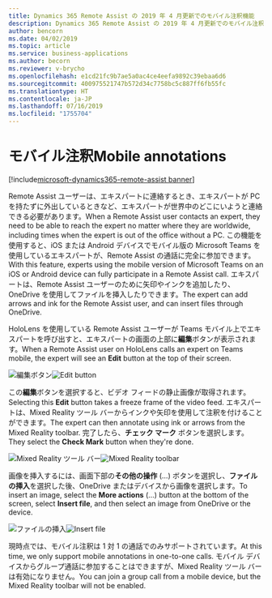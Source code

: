 ```yaml
---
title: Dynamics 365 Remote Assist の 2019 年 4 月更新でのモバイル注釈機能
description: Dynamics 365 Remote Assist の 2019 年 4 月更新でのモバイル注釈機能では、Teams モバイル クライアント上のエキスパートが、Remote Assist ユーザーの画面に注釈を付けたり、OneDrive でファイルを追加したりすることができます。
author: bencorn
ms.date: 04/02/2019
ms.topic: article
ms.service: business-applications
ms.author: becorn
ms.reviewer: v-brycho
ms.openlocfilehash: e1cd21fc9b7ae5a0ac4ce4eefa9892c39ebaa6d6
ms.sourcegitcommit: 400975521747b572d34c7758bc5c887ff6fb55fc
ms.translationtype: HT
ms.contentlocale: ja-JP
ms.lasthandoff: 07/16/2019
ms.locfileid: "1755704"
---
```

#  <a name="mobile-annotations"></a><span data-ttu-id="510bd-103">モバイル注釈</span><span class="sxs-lookup"><span data-stu-id="510bd-103">Mobile annotations</span></span>
[!include[microsoft-dynamics365-remote-assist banner](../../includes/microsoft-dynamics365-remote-assist.md)]

<span data-ttu-id="510bd-104">Remote Assist ユーザーは、エキスパートに連絡するとき、エキスパートが PC を持たずに外出しているときなど、エキスパートが世界中のどこにいようと連絡できる必要があります。</span><span class="sxs-lookup"><span data-stu-id="510bd-104">When a Remote Assist user contacts an expert, they need to be able to reach the expert no matter where they are worldwide, including times when the expert is out of the office without a PC.</span></span> <span data-ttu-id="510bd-105">この機能を使用すると、iOS または Android デバイスでモバイル版の Microsoft Teams を使用しているエキスパートが、Remote Assist の通話に完全に参加できます。</span><span class="sxs-lookup"><span data-stu-id="510bd-105">With this feature, experts using the mobile version of Microsoft Teams on an iOS or Android device can fully participate in a Remote Assist call.</span></span> <span data-ttu-id="510bd-106">エキスパートは、Remote Assist ユーザーのために矢印やインクを追加したり、OneDrive を使用してファイルを挿入したりできます。</span><span class="sxs-lookup"><span data-stu-id="510bd-106">The expert can add arrows and ink for the Remote Assist user, and can insert files through OneDrive.</span></span>

<span data-ttu-id="510bd-107">HoloLens を使用している Remote Assist ユーザーが Teams モバイル上でエキスパートを呼び出すと、エキスパートの画面の上部に**編集**ボタンが表示されます。</span><span class="sxs-lookup"><span data-stu-id="510bd-107">When a Remote Assist user on HoloLens calls an expert on Teams mobile, the expert will see an **Edit** button at the top of their screen.</span></span>

<span data-ttu-id="510bd-108">![編集ボタン](media/edit-button.PNG "編集ボタン")</span><span class="sxs-lookup"><span data-stu-id="510bd-108">![Edit button](media/edit-button.PNG "Edit button")</span></span>

<span data-ttu-id="510bd-109">この**編集**ボタンを選択すると、ビデオ フィードの静止画像が取得されます。</span><span class="sxs-lookup"><span data-stu-id="510bd-109">Selecting this **Edit** button takes a freeze frame of the video feed.</span></span> <span data-ttu-id="510bd-110">エキスパートは、Mixed Reality ツール バーからインクや矢印を使用して注釈を付けることができます。</span><span class="sxs-lookup"><span data-stu-id="510bd-110">The expert can then annotate using ink or arrows from the Mixed Reality toolbar.</span></span> <span data-ttu-id="510bd-111">完了したら、**チェック マーク** ボタンを選択します。</span><span class="sxs-lookup"><span data-stu-id="510bd-111">They select the **Check Mark** button when they're done.</span></span>

<span data-ttu-id="510bd-112">![Mixed Reality ツール バー](media/mixed-reality-toolbar.PNG "Mixed Reality ツール バー")</span><span class="sxs-lookup"><span data-stu-id="510bd-112">![Mixed Reality toolbar](media/mixed-reality-toolbar.PNG "Mixed Reality toolbar")</span></span>

<span data-ttu-id="510bd-113">画像を挿入するには、画面下部の**その他の操作** (...) ボタンを選択し、**ファイルの挿入**を選択した後、OneDrive またはデバイスから画像を選択します。</span><span class="sxs-lookup"><span data-stu-id="510bd-113">To insert an image, select the **More actions** (...) button at the bottom of the screen, select **Insert file**, and then select an image from OneDrive or the device.</span></span> 

<span data-ttu-id="510bd-114">![ファイルの挿入](media/insert-file.PNG "ファイルの挿入")</span><span class="sxs-lookup"><span data-stu-id="510bd-114">![Insert file](media/insert-file.PNG "Insert file")</span></span>

<span data-ttu-id="510bd-115">現時点では、モバイル注釈は 1 対 1 の通話でのみサポートされています。</span><span class="sxs-lookup"><span data-stu-id="510bd-115">At this time, we only support mobile annotations in one-to-one calls.</span></span> <span data-ttu-id="510bd-116">モバイル デバイスからグループ通話に参加することはできますが、Mixed Reality ツール バーは有効になりません。</span><span class="sxs-lookup"><span data-stu-id="510bd-116">You can join a group call from a mobile device, but the Mixed Reality toolbar will not be enabled.</span></span>

